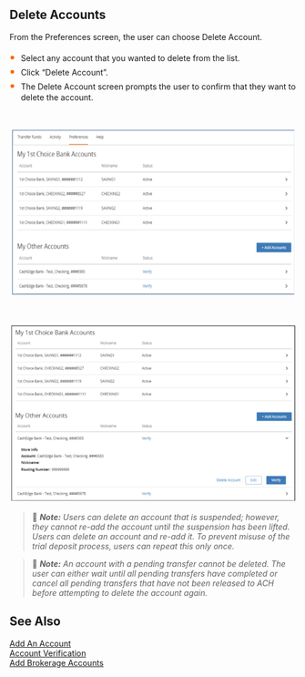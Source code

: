 ## Delete Accounts 

From the Preferences screen, the user can choose Delete Account. 

<div class="card-body">
<ul>
<li>Select any account that you wanted to delete from the list.</li>
<li>Click “Delete Account”.</li>
<li>The Delete Account screen prompts the user to confirm that they want to delete the account.</li>
</ul>
</div> 


&nbsp;

<center>

![Image](../../assets/images/Delete_Account_Preference_1.png) <br />


</center>

&nbsp;

<center>

![Image](../../assets/images/Delete_Account_Prefence_2.png) <br />


</center>

<!-- theme: info -->

> :memo: _**Note:** Users can delete an account that is suspended; however, they cannot re-add the account until the suspension has been lifted._</br>
> _Users can delete an account and re-add it. To prevent misuse of the trial deposit process, users can repeat this only once._

<!-- theme: info -->

> :memo: _**Note:** An account with a pending transfer cannot be deleted. The user can either wait until all pending transfers have completed or cancel all pending transfers that have not been released to ACH before attempting to delete the account again._ 

 

 ## See Also

[Add An Account](?path=docs/transfer-via-bank-accounts/add-an-Account.md)   
[Account Verification](?path=docs/transfer-via-bank-accounts/account_verification.md)      
[Add Brokerage Accounts ](?path=docs/transfer-via-bank-accounts/add_brokerage.md)   




 <style>
    .card-body ul {
        list-style: none;
        padding-left: 20px;
    }
    .card-body ul li::before {
        content: "\2022";
        font-size: 1.5em;
        color: #f60;
        display: inline-block;
        width: 1em;
        margin-left: -1em;
    }
</style>